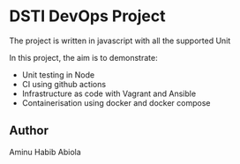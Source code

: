 # DSTI DevOps Project

The project is written in javascript with all the supported Unit

In this project, the aim is to demonstrate:

* Unit testing in Node
* CI using github actions
* Infrastructure as code with Vagrant and Ansible
* Containerisation using docker and docker compose

## Author
Aminu Habib Abiola

